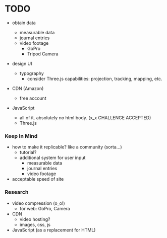 # TODO

- obtain data
  * measurable data
  * journal entries
  * video footage
    - GoPro
    - Tripod Camera

- design UI
  * typography
    - consider Three.js capabilities: projection, tracking, mapping, etc.

- CDN (Amazon)
  * free account

- JavaScript
  * all of it. absolutely no html body. (x_x CHALLENGE ACCEPTED)
  * Three.js

### Keep In Mind

- how to make it replicable? like a community (sorta...)
  * tutorial?
  * additional system for user input
    - measurable data
    - journal entries
    - video footage
- acceptable speed of site

### Research

- video compression (o_o!)
  * for web: GoPro, Camera
- CDN
  * video hosting?
  * images, css, js
- JavaScript (as a replacement for HTML)

